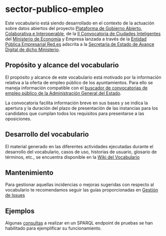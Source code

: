 # sector-publico-empleo

Este vocabulario está siendo desarrollado en el contexto de la actuación sobre datos abiertos del proyecto [Plataforma de Gobierno Abierto, Colaborativa e Interoperable](http://www.red.es/redes/es/que-hacemos/ciudades-inteligentes/proyectos-en-ciudades), de la [II Convocatoria de Ciudades Inteligentes](https://perfilcontratante.red.es/perfilcontratante/busqueda/DetalleLicitacionesDefault.action?idLicitacion=6707&amp;visualizar=0) del [Ministerio de Economía](http://www.mineco.gob.es/) y Empresa lanzada a través de la [Entidad Pública Empresarial Red.es](http://www.red.es/) adscrita a la [Secretaría de Estado de Avance Digital de dicho Ministerio](http://www.mineco.gob.es/portal/site/mineco/avancedigital).

## Propósito y alcance del vocabulario
El propósito y alcance de este vocabulario está motivado por la información relativa a la oferta de empleo público de los ayuntamientos. Para ello se maneja información compatible con el [buscador de convocatorias de empleo público de la Administración General del Estado](https://administracion.gob.es/pagFront/empleoBecas/empleo/buscadorEmpleo.htm).

La convocatoria facilita información breve en sus bases y se indica la apertura y la duración del plazo de presentación de las instancias para los candidatos que cumplan todos los requisitos para presentarse a las oposiciones.

## Desarrollo del vocabulario
El material generado en las diferentes actividades ejecutadas durante el desarrollo del vocabulario, casos de uso, historias de usuario, glosario de términos, etc., se encuentra disponible en la [Wiki del Vocabulario](https://github.com/CiudadesAbiertas/vocab-sector-publico-empleo/wiki)

## Mantenimiento
Para gestionar aquellas incidencias o mejoras sugeridas con respecto al vocabulario te recomendamos seguir las guías proporcionadas en [Gestión de Issues](https://github.com/CiudadesAbiertas/vocab-sector-publico-empleo/wiki/Gesti%C3%B3n-de-issues)

## Ejemplos
Algunas [consultas](https://github.com/CiudadesAbiertas/vocab-sector-publico-empleo/blob/master/examples/queries.md) a realizar en un SPARQL endpoint de pruebas se han habilitado para ejemplificar su funcionamiento.
